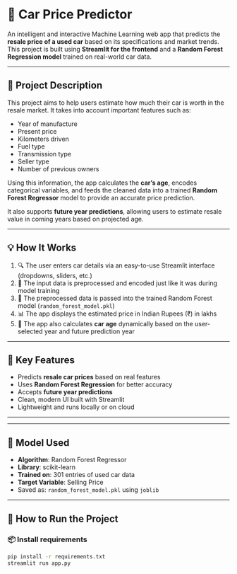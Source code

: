 # 🚗 Car Price Predictor

An intelligent and interactive Machine Learning web app that predicts the **resale price of a used car** based on its specifications and market trends. This project is built using **Streamlit for the frontend** and a **Random Forest Regression model** trained on real-world car data.

---

## 📌 Project Description

This project aims to help users estimate how much their car is worth in the resale market. It takes into account important features such as:

- Year of manufacture
- Present price
- Kilometers driven
- Fuel type
- Transmission type
- Seller type
- Number of previous owners

Using this information, the app calculates the **car’s age**, encodes categorical variables, and feeds the cleaned data into a trained **Random Forest Regressor** model to provide an accurate price prediction.

It also supports **future year predictions**, allowing users to estimate resale value in coming years based on projected age.

---

## 💡 How It Works

1. 🔍 The user enters car details via an easy-to-use Streamlit interface (dropdowns, sliders, etc.)
2. 🔁 The input data is preprocessed and encoded just like it was during model training
3. 🧠 The preprocessed data is passed into the trained Random Forest model (`random_forest_model.pkl`)
4. 📊 The app displays the estimated price in Indian Rupees (₹) in lakhs
5. 📅 The app also calculates **car age** dynamically based on the user-selected year and future prediction year

---

## 🧠 Key Features

- Predicts **resale car prices** based on real features
- Uses **Random Forest Regression** for better accuracy
- Accepts **future year predictions**
- Clean, modern UI built with Streamlit
- Lightweight and runs locally or on cloud

---


---

## 🧪 Model Used

- **Algorithm**: Random Forest Regressor
- **Library**: scikit-learn
- **Trained on**: 301 entries of used car data
- **Target Variable**: Selling Price
- Saved as: `random_forest_model.pkl` using `joblib`

---

## 🚀 How to Run the Project

### 📦 Install requirements

```bash
pip install -r requirements.txt
streamlit run app.py


